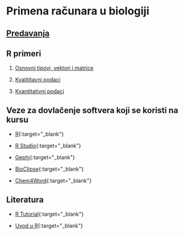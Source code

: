 # Primena računara u biologiji

## [Predavanja](/predavanja/README.md)

## R primeri  

1. [Osnovni tipovi, vektori i matrice](/predavanja/primeri-r/prb001.R)

1. [Kvalititavni podaci](/predavanja/primeri-r/prb002.R)

1. [Kvantitativni podaci](/predavanja/primeri-r/prb003.R)

## Veze za dovlačenje softvera koji se koristi na kursu  

- [R](https://cran.r-project.org/mirrors.html){:target="_blank"}

- [R Studio](https://www.rstudio.com/products/rstudio/download/#download){:target="_blank"}

- [Gephi](https://gephi.org/users/download/){:target="_blank"}

- [BioClipse](http://bioclipse.net/download/){:target="_blank"}

- [Chem4Word](https://github.com/Chem4Word/Version3/releases/){:target="_blank"}

## Literatura

- [R Tutorial](http://www.r-tutor.com/){:target="_blank"}

- [Uvod u R](/predavanja/literatura/uvod-u-R.pdf){:target="_blank"}
